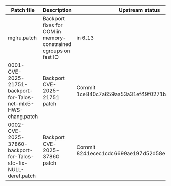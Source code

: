 | Patch file                                                                 | Description                                | Upstream status | Link                                                                                                                                                                                                         |
|----------------------------------------------------------------------------|--------------------------------------------|-----------------|--------------------------------------------------------------------------------------------------------------------------------------------------------------------------------------------------------------|
| mglru.patch | Backport fixes for OOM in memory-constrained cgroups on fast IO | in 6.13 | Commit 1bc542c6a0d1444559ab75823a89a94d244bf933 |
| 0001-CVE-2025-21751-backport-for-Talos-net-mlx5-HWS-chang.patch | Backport CVE-2025-21751 patch | Commit 1ce840c7a659aa53a31ef49f0271b4fd0dc10296 |
| 0002-CVE-2025-37860-backport-for-Talos-sfc-fix-NULL-deref.patch | Backport CVE-2025-37860 patch | Commit 8241ecec1cdc6699ae197d52d58e76bddd995fa5 |
